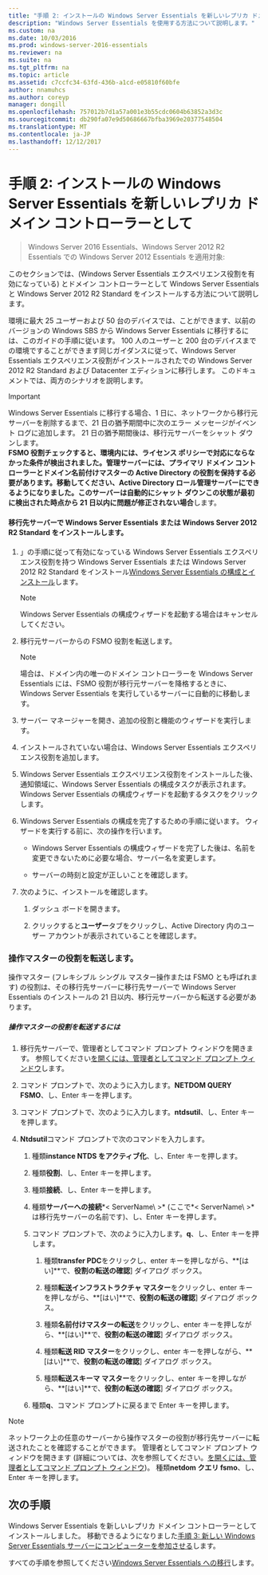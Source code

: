 ```yaml
---
title: "手順 2: インストールの Windows Server Essentials を新しいレプリカ ドメイン コントローラーとして"
description: "Windows Server Essentials を使用する方法について説明します。"
ms.custom: na
ms.date: 10/03/2016
ms.prod: windows-server-2016-essentials
ms.reviewer: na
ms.suite: na
ms.tgt_pltfrm: na
ms.topic: article
ms.assetid: c7ccfc34-63fd-436b-a1cd-e05810f60bfe
author: nnamuhcs
ms.author: coreyp
manager: dongill
ms.openlocfilehash: 757012b7d1a57a001e3b55cdc0604b63852a3d3c
ms.sourcegitcommit: db290fa07e9d50686667bfba3969e20377548504
ms.translationtype: MT
ms.contentlocale: ja-JP
ms.lasthandoff: 12/12/2017
---
```

# <a name="step-2-install-windows-server-essentials-as-a-new-replica-domain-controller"></a>手順 2: インストールの Windows Server Essentials を新しいレプリカ ドメイン コントローラーとして

>Windows Server 2016 Essentials、Windows Server 2012 R2 Essentials での Windows Server 2012 Essentials を適用対象:

このセクションでは、(Windows Server Essentials エクスペリエンス役割を有効になっている) とドメイン コントローラーとして Windows Server Essentials と Windows Server 2012 R2 Standard をインストールする方法について説明します。  
  
 環境に最大 25 ユーザーおよび 50 台のデバイスでは、ことができます、以前のバージョンの Windows SBS から Windows Server Essentials に移行するには、このガイドの手順に従います。 100 人のユーザーと 200 台のデバイスまでの環境ですることができます同じガイダンスに従って、Windows Server Essentials エクスペリエンス役割がインストールされたでの Windows Server 2012 R2 Standard および Datacenter エディションに移行します。 このドキュメントでは、両方のシナリオを説明します。  
  
> [!IMPORTANT]
>  Windows Server Essentials に移行する場合、1 日に、ネットワークから移行元サーバーを削除するまで、21 日の猶予期間中に次のエラー メッセージがイベント ログに追加します。 21 日の猶予期間後は、移行元サーバーをシャット ダウンします。 <br> **FSMO 役割チェックすると、環境内には、ライセンス ポリシーで対応にならなかった条件が検出されました。管理サーバーには、プライマリ ドメイン コントローラーとドメイン名前付けマスターの Active Directory の役割を保持する必要があります。移動してください、Active Directory ロール管理サーバーにできるようになりました。このサーバーは自動的にシャット ダウンこの状態が最初に検出された時点から 21 日以内に問題が修正されない場合**します。   
  
#### <a name="install-windows-server-essentials-or-windows-server-2012-r2-standard-on-the-destination-server"></a>移行先サーバーで Windows Server Essentials または Windows Server 2012 R2 Standard をインストールします。  
  
1.  」の手順に従って有効になっている Windows Server Essentials エクスペリエンス役割を持つ Windows Server Essentials または Windows Server 2012 R2 Standard をインストール[Windows Server Essentials の構成とインストール](../install/Install-and-Configure-Windows-Server-Essentials-or-Windows-Server-Essentials-Experience.md)します。  
  
    > [!NOTE]
    >  Windows Server Essentials の構成ウィザードを起動する場合はキャンセルしてください。  
  
2.  移行元サーバーからの FSMO 役割を転送します。  
  
    > [!NOTE]
    >  場合は、ドメイン内の唯一のドメイン コントローラーを Windows Server Essentials には、FSMO 役割が移行元サーバーを降格するときに、Windows Server Essentials を実行しているサーバーに自動的に移動します。  
  
3.  サーバー マネージャーを開き、追加の役割と機能のウィザードを実行します。  
  
4.  インストールされていない場合は、Windows Server Essentials エクスペリエンス役割を追加します。  
  
5.  Windows Server Essentials エクスペリエンス役割をインストールした後、通知領域に、Windows Server Essentials の構成タスクが表示されます。 Windows Server Essentials の構成ウィザードを起動するタスクをクリックします。  
  
6.  Windows Server Essentials の構成を完了するための手順に従います。 ウィザードを実行する前に、次の操作を行います。  
  
    -   Windows Server Essentials の構成ウィザードを完了した後は、名前を変更できないために必要な場合、サーバー名を変更します。  
  
    -   サーバーの時刻と設定が正しいことを確認します。  
  
7.  次のように、インストールを確認します。  
  
    1.  ダッシュ ボードを開きます。  
  
    2.  クリックすると**ユーザー**タブをクリックし、Active Directory 内のユーザー アカウントが表示されていることを確認します。  
  
### <a name="transfer-the-operations-master-roles"></a>操作マスターの役割を転送します。  
 操作マスター (フレキシブル シングル マスター操作または FSMO とも呼ばれます) の役割は、その移行先サーバーに移行先サーバーで Windows Server Essentials のインストールの 21 日以内、移行元サーバーから転送する必要があります。  
  
##### <a name="to-transfer-the-operations-master-roles"></a>操作マスターの役割を転送するには  
  
1.  移行先サーバーで、管理者としてコマンド プロンプト ウィンドウを開きます。 参照してください[を開くには、管理者としてコマンド プロンプト ウィンドウ](https://technet.microsoft.com/library/cc947813\(v=WS.10\).aspx)します。  
  
2.  コマンド プロンプトで、次のように入力します。**NETDOM QUERY FSMO**、し、Enter キーを押します。  
  
3.  コマンド プロンプトで、次のように入力します。**ntdsutil**、し、Enter キーを押します。  
  
4.  **Ntdsutil**コマンド プロンプトで次のコマンドを入力します。  
  
    1.  種類**instance NTDS をアクティブ化**、し、Enter キーを押します。  
  
    2.  種類**役割**、し、Enter キーを押します。  
  
    3.  種類**接続**、し、Enter キーを押します。  
  
    4.  種類**サーバーへの接続***< ServerName\ >* (ここで*< ServerName\ >*は移行先サーバーの名前です)、し、Enter キーを押します。  
  
    5.  コマンド プロンプトで、次のように入力します。**q**、し、Enter キーを押します。  
  
        1.  種類**transfer PDC**をクリックし、enter キーを押しながら、**[はい]**で、**役割の転送の確認**] ダイアログ ボックス。  
  
        2.  種類**転送インフラストラクチャ マスター**をクリックし、enter キーを押しながら、**[はい]**で、**役割の転送の確認**] ダイアログ ボックス。  
  
        3.  種類**名前付けマスターの転送**をクリックし、enter キーを押しながら、**[はい]**で、**役割の転送の確認**] ダイアログ ボックス。  
  
        4.  種類**転送 RID マスター**をクリックし、enter キーを押しながら、**[はい]**で、**役割の転送の確認**] ダイアログ ボックス。  
  
        5.  種類**転送スキーマ マスター**をクリックし、enter キーを押しながら、**[はい]**で、**役割の転送の確認**] ダイアログ ボックス。  
  
    6.  種類**q**、コマンド プロンプトに戻るまで Enter キーを押します。  
  
> [!NOTE]
>  ネットワーク上の任意のサーバーから操作マスターの役割が移行先サーバーに転送されたことを確認することができます。 管理者としてコマンド プロンプト ウィンドウを開きます (詳細については、次を参照してください。[を開くには、管理者としてコマンド プロンプト ウィンドウ](https://technet.microsoft.com/library/cc947813\(v=WS.10\).aspx))。 種類**netdom クエリ fsmo**、し、Enter キーを押します。  
  
## <a name="next-steps"></a>次の手順  
 Windows Server Essentials を新しいレプリカ ドメイン コントローラーとしてインストールしました。 移動できるようになりました[手順 3: 新しい Windows Server Essentials サーバーにコンピューターを参加させる](Step-3--Join-computers-to-the-new-Windows-Server-Essentials-server.md)します。  
  
すべての手順を参照してください[Windows Server Essentials への移行](Migrate-from-Previous-Versions-to-Windows-Server-Essentials-or-Windows-Server-Essentials-Experience.md)します。

